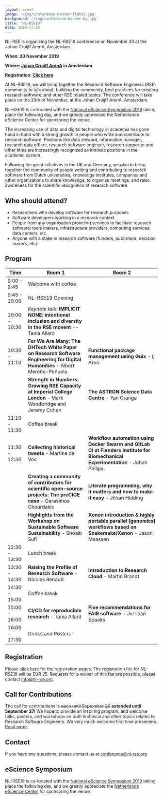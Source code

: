 ```yaml
---
layout: event
image: '/img/conference-banner-flatv2.jpg'
background: '/img/conference-banner-bg.jpg'
title: "NL-RSE19"
date: 2019-11-20
---
```


NL-RSE is organizing the NL-RSE19 conference on November 20 at the Johan Cruijff ArenA, Amsterdam.
<!--break-->

**When: 20 November 2019**

**Where: [Johan Cruijff ArenA](https://www.johancruijffarena.nl/) in Amsterdam**

**Registration: [Click here](https://21pryvp.momice.events/)**

At NL-RSE19, we will bring together the Research Software Engineers (RSE) community to talk about, building the community, best practices for creating research software, and other RSE related
topics. The conference will take place on the 20th of November, at the Johan Cruijff ArenA, Amsterdam.

NL-RSE19 is co-located with the [National eScience Symposium 2019](https://www.esciencesymposium2019.nl/) taking place the following day, and we greatly appreciate the Netherlands eScience Center
for sponsoring the venue.

The increasing use of data and digital technology in academia has gone hand in hand with a strong growth in people who write and contribute to research software. Positions like data steward,
information manager, research data officer, research software engineer, research supporter and other titles are increasingly recognized as intrinsic positions in the academic system.

Following the great initiatives in the UK and Germany, we plan to bring together the community of people writing and contributing to research software from Dutch universities, knowledge
institutes, companies and other organizations to share knowledge, to organize meetings, and raise awareness for the scientific recognition of research software.

## Who should attend?
- Researchers who develop software for research purposes
- Software developers working in a research context
- People from any organisation providing services to facilitate research software: tools makers, infrastructure providers, computing services, data centers, etc.
- Anyone with a stake in research software (funders, publishers, decision makers, etc).

## Program

| Time | Room 1 | Room 2 |
| -- | ---- | ---- |
| 9:00 - 9:45   | Welcome with coffee   |
| 9:45 - 10:00  | NL-RSE19 Opening      |
| 10:00 - 10:30 | *Keynote talk*: **IMPLICIT NONE: intentional inclusion and diversity in the RSE movent** -- Tania Allard |
| 10:30 - 11:10 | **For We Are Many: The DHTech White Paper on Research Software Engineering for Digital Humanities** - Albert Meroño-Peñuela | **Functional package management using Guix** - I, Arun |
| | **Strength in Numbers: Growing RSE Capacity at Imperial College London** - Mark Woodbridge and Jeremy Cohen | **The ASTRON Science Data Centre** - Yan Grange |
| 11:10 - 11:30 | Coffee break
| 11:30 - 12:30 | **Collecting historical tweets** - Martine de Vos | **Workflow automation using Docker Swarm and GitLab CI at Flanders Institute for Biomechanical Experimentation** - Johan Philips |
| | **Creating a community of contributors for scientific open-source projects: The preCICE case** - Gerasimos Chourdakis | **Literate programming, why it matters and how to make it easy** - Johan Hidding |
| | **Highlights from the Workshop on Sustainable Software Sustainability** - Shoaib Sufi | **Xenon introduction & highly portable parallel [genomics] workflows based on Snakemake/Xenon** - Jason Maassen |
| 12:30 - 13:30 | Lunch break |
| 13:30 - 14:30 | **Raising the Profile of Research Software** - Nicolas Renaud | **Introduction to Research Cloud** - Martin Brandt |
| 14:30 - 15:00 | Coffee break |
| 15:00 - 16:00 | **CI/CD for reproducible research** - Tania Allard | **Five recommendations for FAIR software** - Jurriaan Spaaks |
| 16:00 - 17:30 | Drinks and Posters |



## Registration
Please [click here](https://21pryvp.momice.events/) for the registration pages.
The registration fee for NL-RSE19 will be EUR 25. Requests for a waiver of this fee are possible, please contact info@nl-rse.org.

## Call for Contributions
The call for contributions is ~~open until September 20~~ **extended until September 27**! We hope to provide an inspiring program, and welcome talks, posters, and workshops on both technical
and other topics related to Research Software Engineers. We very much welcome first time presenters. [Read more](https://nl-rse.org/2019/07/09/NL-RSE-2019.html).

## Contact
If you have any questions, please contact us at conference@nl-rse.org

## eScience Symposium
NL-RSE19 is co-located with the [National eScience Symposium 2019](https://www.esciencesymposium2019.nl/) taking place the following day, and we greatly
appreciate the [Netherlands eScience Center](https://www.esciencecenter.nl/) for sponsoring the venue.
